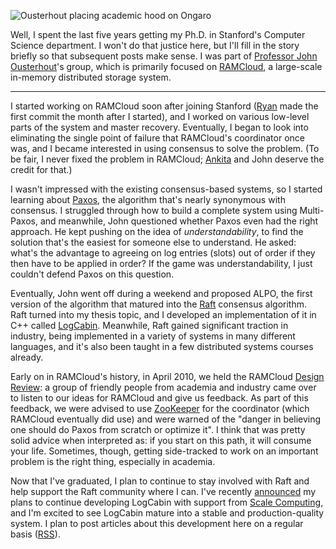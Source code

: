 ![Ousterhout placing academic hood on Ongaro](${VAR_URL_PREFIX}/blog/phd/hooding.jpg)

Well, I spent the last five years getting my Ph.D. in Stanford's Computer
Science department. I won't do that justice here, but I'll fill in the story
briefly so that subsequent posts make sense. I was part of
[Professor John Ousterhout](https://www.stanford.edu/~ouster/)'s group,
which is primarily focused on
[RAMCloud](https://web.stanford.edu/~ouster/cgi-bin/projects.php#ramcloud),
a large-scale in-memory distributed storage system.

---

I started working on RAMCloud soon after joining Stanford
([Ryan](https://twitter.com/rstutsman/) made the first commit the month after I
started), and I worked on various low-level parts of the system and master
recovery. Eventually, I began to look into eliminating the single point of
failure that RAMCloud's coordinator once was, and I became interested in using
consensus to solve the problem. (To be fair, I never fixed the problem in
RAMCloud; [Ankita](https://twitter.com/ankitaak) and John deserve the credit
for that.)

I wasn't impressed with the existing consensus-based systems, so I started
learning about [Paxos](<https://en.wikipedia.org/wiki/Paxos_(computer_science)>),
the algorithm that's nearly synonymous with consensus.
I struggled through how to build a complete system using Multi-Paxos, and
meanwhile, John questioned whether Paxos even had the right approach. He kept
pushing on the idea of _understandability_, to find the solution that's the
easiest for someone else to understand. He asked: what's the advantage to
agreeing on log entries (slots) out of order if they then have to be applied in
order? If the game was understandability, I just couldn't defend Paxos on this
question.

Eventually, John went off during a weekend and proposed ALPO, the first version
of the algorithm that matured into the [Raft](https://raft.github.io)
consensus algorithm. Raft turned into my thesis topic, and I developed an
implementation of it in C++ called
[LogCabin](https://github.com/logcabin/logcabin). Meanwhile, Raft gained
significant traction in industry, being implemented in a variety of systems in
many different languages, and it's also been taught in a few distributed
systems courses already.

Early on in RAMCloud's history, in April 2010, we held the RAMCloud
[Design Review](https://ramcloud.atlassian.net/wiki/spaces/RAM/pages/6848646/Design+Review):
a group of friendly people from academia and industry came over to
listen to our ideas for RAMCloud and give us feedback. As part of this
feedback, we were advised to use [ZooKeeper](https://zookeeper.apache.org/) for
the coordinator (which RAMCloud eventually did use) and were warned of the
"danger in believing one should do Paxos from scratch or optimize it". I think
that was pretty solid advice when interpreted as: if you start on this path, it
will consume your life. Sometimes, though, getting side-tracked to work on an
important problem is the right thing, especially in academia.

Now that I've graduated, I plan to continue to stay involved with Raft and help
support the Raft community where I can. I've recently
[announced](https://groups.google.com/forum/#!msg/raft-dev/Dbb2TB0dgSU/fEtmYOXi2IIJ)
my plans to continue developing LogCabin with support from
[Scale Computing](https://www.scalecomputing.com/), and I'm excited to see
LogCabin mature into a stable and production-quality system. I plan to post
articles about this development here on a regular basis
([RSS](${URL_PREFIX}/blog/rss.xml)).

